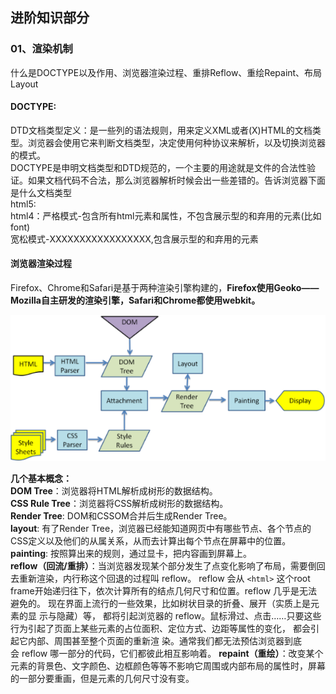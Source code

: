 ## 进阶知识部分

### <div id="class02-01">01、渲染机制</div>

什么是DOCTYPE以及作用、浏览器渲染过程、重排Reflow、重绘Repaint、布局Layout

#### DOCTYPE:
DTD文档类型定义：是一些列的语法规则，用来定义XML或者(X)HTML的文档类型。浏览器会使用它来判断文档类型，决定使用何种协议来解析，以及切换浏览器的模式。                    
DOCTYPE是申明文档类型和DTD规范的，一个主要的用途就是文件的合法性验证。如果文档代码不合法，那么浏览器解析时候会出一些差错的。告诉浏览器下面是什么文档类型                       
html5:<!DOCTYPE html>               
html4：严格模式-包含所有html元素和属性，不包含展示型的和弃用的元素(比如font)                  
宽松模式-XXXXXXXXXXXXXXXXX,包含展示型的和弃用的元素                 

#### 浏览器渲染过程
Firefox、Chrome和Safari是基于两种渲染引擎构建的，**Firefox使用Geoko——Mozilla自主研发的渲染引擎，Safari和Chrome都使用webkit。**

![02_01](./img/02_01.png)

**几个基本概念：**                     
**DOM Tree**：浏览器将HTML解析成树形的数据结构。                
**CSS Rule Tree**：浏览器将CSS解析成树形的数据结构。                    
**Render Tree**: DOM和CSSOM合并后生成Render Tree。                     
**layout**: 有了Render Tree，浏览器已经能知道网页中有哪些节点、各个节点的CSS定义以及他们的从属关系，从而去计算出每个节点在屏幕中的位置。                           
**painting**: 按照算出来的规则，通过显卡，把内容画到屏幕上。                       
**reflow（回流/重排）**：当浏览器发现某个部分发生了点变化影响了布局，需要倒回去重新渲染，内行称这个回退的过程叫 reflow。
reflow 会从 `<html>` 这个root frame开始递归往下，依次计算所有的结点几何尺寸和位置。reflow 几乎是无法避免的。
现在界面上流行的一些效果，比如树状目录的折叠、展开（实质上是元素的显 示与隐藏）等，
都将引起浏览器的 reflow。鼠标滑过、点击……只要这些行为引起了页面上某些元素的占位面积、定位方式、边距等属性的变化，
都会引起它内部、周围甚至整个页面的重新渲 染。通常我们都无法预估浏览器到底会 reflow 哪一部分的代码，它们都彼此相互影响着。
**repaint（重绘）**：改变某个元素的背景色、文字颜色、边框颜色等等不影响它周围或内部布局的属性时，屏幕的一部分要重画，但是元素的几何尺寸没有变。
